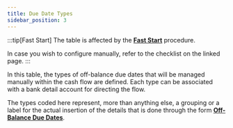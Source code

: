 ```yaml
---
title: Due Date Types
sidebar_position: 3
---
```


:::tip[Fast Start]
The table is affected by the [**Fast Start**](/docs/guide/fast-start) procedure.

In case you wish to configure manually, refer to the checklist on the linked page.
:::

In this table, the types of off-balance due dates that will be managed manually within the cash flow are defined. Each type can be associated with a bank detail account for directing the flow.

The types coded here represent, more than anything else, a grouping or a label for the actual insertion of the details that is done through the form [**Off-Balance Due Dates**](/docs/treasury/cash-flow/off-balance-due-dates).